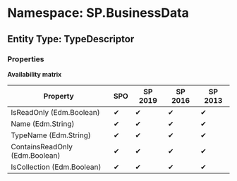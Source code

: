 # Namespace: SP.BusinessData
## Entity Type: TypeDescriptor

### Properties

**Availability matrix**

Property | SPO | SP 2019 | SP 2016 | SP 2013
----------|-----|---------|---------|--------
IsReadOnly (Edm.Boolean) | ✔ | ✔ | ✔ | ✔
Name (Edm.String) | ✔ | ✔ | ✔ | ✔
TypeName (Edm.String) | ✔ | ✔ | ✔ | ✔
ContainsReadOnly (Edm.Boolean) | ✔ | ✔ | ✔ | ✔
IsCollection (Edm.Boolean) | ✔ | ✔ | ✔ | ✔

